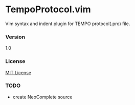 # TempoProtocol.vim
Vim syntax and indent plugin for TEMPO protocol(.pro) file.

### Version
1.0

### License
[MIT License](http://opensource.org/licenses/MIT)

### TODO
* create NeoComplete source
